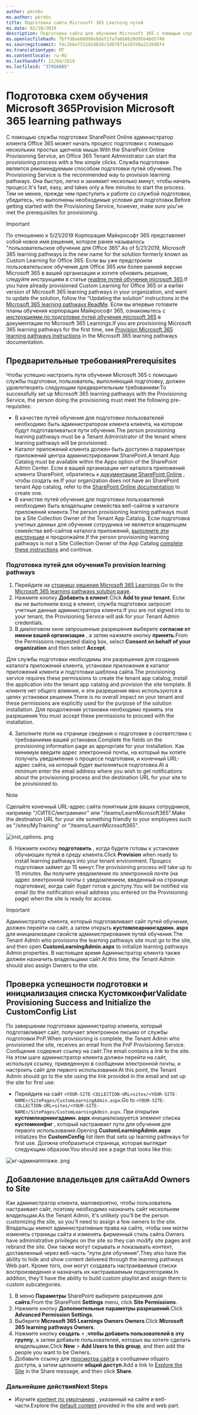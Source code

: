 ```yaml
---
author: pkrebs
ms.author: pkrebs
title: Подготовка сайта Microsoft 365 Learning путей
ms.date: 02/10/2019
description: Подготовка сайта для обучения Microsoft 365 с помощью службы подготовки SharePoint
ms.openlocfilehash: 7bffd8ae68099e8def1fa7a8b8620d95b4b65740
ms.sourcegitcommit: f4c2b6ef531d2d820c3d97871e187d0a2220d8f4
ms.translationtype: MT
ms.contentlocale: ru-RU
ms.lasthandoff: 11/04/2019
ms.locfileid: "37956685"
---
```

# <a name="provision-microsoft-365-learning-pathways"></a><span data-ttu-id="dcc44-103">Подготовка схем обучения Microsoft 365</span><span class="sxs-lookup"><span data-stu-id="dcc44-103">Provision Microsoft 365 learning pathways</span></span>

<span data-ttu-id="dcc44-104">С помощью службы подготовки SharePoint Online администратор клиента Office 365 может начать процесс подготовки с помощью нескольких простых щелчков мыши.</span><span class="sxs-lookup"><span data-stu-id="dcc44-104">With the SharePoint Online Provisioning Service, an Office 365 Tenant Administrator can start the provisioning process with a few simple clicks.</span></span> <span data-ttu-id="dcc44-105">Служба подготовки является рекомендуемым способом подготовки путей обучения.</span><span class="sxs-lookup"><span data-stu-id="dcc44-105">The Provisioning Service is the recommended way to provision learning pathways.</span></span> <span data-ttu-id="dcc44-106">Она быстро, легко и занимает несколько минут, чтобы начать процесс.</span><span class="sxs-lookup"><span data-stu-id="dcc44-106">It's fast, easy, and takes only a few minutes to start the process.</span></span> <span data-ttu-id="dcc44-107">Тем не менее, прежде чем приступить к работе со службой подготовки, убедитесь, что выполнены необходимые условия для подготовки.</span><span class="sxs-lookup"><span data-stu-id="dcc44-107">Before getting started with the Provisioning Service, however, make sure you've met the prerequisites for provisioning.</span></span>

> [!IMPORTANT]
> <span data-ttu-id="dcc44-108">По отношению к 5/21/2019 Корпорация Майкрософт 365 представляет собой новое имя решения, которое ранее называлось "пользовательское обучение для Office 365".</span><span class="sxs-lookup"><span data-stu-id="dcc44-108">As of 5/21/2019, Microsoft 365 learning pathways is the new name for the solution formerly known as Custom Learning for Office 365.</span></span> <span data-ttu-id="dcc44-109">Если вы уже предстроили пользовательское обучение для Office 365 или более ранней версии Microsoft 365 в вашей организации и хотите обновить решение, следуйте инструкциям в статье [readme путей обучения microsoft 365](https://github.com/pnp/custom-learning-office-365).</span><span class="sxs-lookup"><span data-stu-id="dcc44-109">If you have already provisioned Custom Learning for Office 365 or a earlier version of Microsoft 365 learning pathways in your organization, and want to update the solution, follow the “Updating the solution” instructions in the [Microsoft 365 learning pathways ReadMe](https://github.com/pnp/custom-learning-office-365).</span></span> <span data-ttu-id="dcc44-110">Если вы впервые готовите планы обучения корпорации Майкрософт 365, ознакомьтесь с [инструкциями по подготовке путей обучения microsoft 365]( https://docs.microsoft.com/en-us/office365/customlearning/custom_provision) в документации по Microsoft 365 Learnings.</span><span class="sxs-lookup"><span data-stu-id="dcc44-110">If you are provisioning Microsoft 365 learning pathways for the first time, see [Provision Microsoft 365 learning pathways instructions]( https://docs.microsoft.com/en-us/office365/customlearning/custom_provision) in the Microsoft 365 learning pathways documentation.</span></span>  

## <a name="prerequisites"></a><span data-ttu-id="dcc44-111">Предварительные требования</span><span class="sxs-lookup"><span data-stu-id="dcc44-111">Prerequisites</span></span>
 
<span data-ttu-id="dcc44-112">Чтобы успешно настроить пути обучения Microsoft 365 с помощью службы подготовки, пользователь, выполняющий подготовку, должен удовлетворять следующим предварительным требованиям:</span><span class="sxs-lookup"><span data-stu-id="dcc44-112">To successfully set up Microsoft 365 learning pathways with the Provisioning Service, the person doing the provisioning must meet the following pre-requisites:</span></span> 
 
- <span data-ttu-id="dcc44-113">В качестве путей обучения для подготовки пользователей необходимо быть администратором клиента клиента, на котором будут подготавливаться пути обучения.</span><span class="sxs-lookup"><span data-stu-id="dcc44-113">The person provisioning learning pathways must be a Tenant Administrator of the tenant where learning pathways will be provisioned.</span></span>  
- <span data-ttu-id="dcc44-114">Каталог приложений клиента должен быть доступен в параметрах приложений центра администрирования SharePoint.</span><span class="sxs-lookup"><span data-stu-id="dcc44-114">A tenant App Catalog must be available within the Apps option of the SharePoint Admin Center.</span></span> <span data-ttu-id="dcc44-115">Если в вашей организации нет каталога приложений клиента SharePoint, обратитесь к [документации SharePoint Online](https://docs.microsoft.com/en-us/sharepoint/use-app-catalog) , чтобы создать ее.</span><span class="sxs-lookup"><span data-stu-id="dcc44-115">If your organization does not have an SharePoint tenant App catalog, refer to the [SharePoint Online documentation](https://docs.microsoft.com/en-us/sharepoint/use-app-catalog) to create one.</span></span>  
- <span data-ttu-id="dcc44-116">В качестве путей обучения для подготовки пользователей необходимо быть владельцем семейства веб-сайтов в каталоге приложений клиента.</span><span class="sxs-lookup"><span data-stu-id="dcc44-116">The person provisioning learning pathways must be a Site Collection Owner of the Tenant App Catalog.</span></span> <span data-ttu-id="dcc44-117">Если подготовка учетных данных для обучения сотрудника не является владельцем семейства веб-сайтов каталога приложений, [выполните эти инструкции](addappadmin.md) и продолжайте.</span><span class="sxs-lookup"><span data-stu-id="dcc44-117">If the person provisioning learning pathways is not a Site Collection Owner of the App Catalog [complete these instructions](addappadmin.md) and continue.</span></span> 

### <a name="to-provision-learning-pathways"></a><span data-ttu-id="dcc44-118">Подготовка путей для обучения</span><span class="sxs-lookup"><span data-stu-id="dcc44-118">To provision learning pathways</span></span>

1. <span data-ttu-id="dcc44-119">Перейдите на [страницу решения Microsoft 365 Learnings](https://provisioning.sharepointpnp.com/details/3df8bd55-b872-4c9d-88e3-6b2f05344239).</span><span class="sxs-lookup"><span data-stu-id="dcc44-119">Go to the [Microsoft 365 learning pathways solution page](https://provisioning.sharepointpnp.com/details/3df8bd55-b872-4c9d-88e3-6b2f05344239).</span></span>
2. <span data-ttu-id="dcc44-120">Нажмите кнопку **Добавить в клиент**.</span><span class="sxs-lookup"><span data-stu-id="dcc44-120">Click **Add to your tenant**.</span></span> <span data-ttu-id="dcc44-121">Если вы не выполнили вход в клиент, служба подготовки запросит учетные данные администратора клиента.</span><span class="sxs-lookup"><span data-stu-id="dcc44-121">If you are not signed into to your tenant, the Provisioning Service will ask for your Tenant Admin credentials.</span></span> 
3. <span data-ttu-id="dcc44-122">В диалоговом окне запрошенные разрешения выберите **согласие от имени вашей организации** , а затем нажмите кнопку **принять**.</span><span class="sxs-lookup"><span data-stu-id="dcc44-122">From the Permissions requested dialog box, select **Consent on behalf of your organization** and then select **Accept**.</span></span>

<span data-ttu-id="dcc44-123">Для службы подготовки необходимы эти разрешения для создания каталога приложений клиента, установки приложения в каталог приложений клиента и подготовки шаблона сайта.</span><span class="sxs-lookup"><span data-stu-id="dcc44-123">The provisioning service requires these permissions to create the tenant app catalog, install the application into the tenant app catalog and provision the site template.</span></span> <span data-ttu-id="dcc44-124">В клиенте нет общего влияния, и эти разрешения явно используются в целях установки решения.</span><span class="sxs-lookup"><span data-stu-id="dcc44-124">There is no overall impact on your tenant and these permissions are explicitly used for the purpose of the solution installation.</span></span> <span data-ttu-id="dcc44-125">Для продолжения установки необходимо принять эти разрешения.</span><span class="sxs-lookup"><span data-stu-id="dcc44-125">You must accept these permissions to proceed with the installation.</span></span>

4. <span data-ttu-id="dcc44-126">Заполните поля на странице сведения о подготовке в соответствии с требованиями вашей установки.</span><span class="sxs-lookup"><span data-stu-id="dcc44-126">Complete the fields on the provisioning information page as appropriate for your installation.</span></span> <span data-ttu-id="dcc44-127">Как минимум введите адрес электронной почты, на который вы хотите получать уведомления о процессе подготовки, и конечный URL-адрес сайта, на который будет выполняться подготовка.</span><span class="sxs-lookup"><span data-stu-id="dcc44-127">At a minimum enter the email address where you wish to get notifications about the provisioning process and the destination URL for your site to be provisioned to.</span></span>  
> [!NOTE]
> <span data-ttu-id="dcc44-128">Сделайте конечный URL-адрес сайта понятным для ваших сотрудников, например "/СИТЕС/митраининг" или "/teams/LearnMicrosoft365".</span><span class="sxs-lookup"><span data-stu-id="dcc44-128">Make the destination URL for your site something friendly to your employees such as "/sites/MyTraining" or "/teams/LearnMicrosoft365".</span></span>

![inst_options. png](media/inst_options.png)

6. <span data-ttu-id="dcc44-130">Нажмите кнопку **подготовить** , когда будете готовы к установке обучающих путей в среду клиента.</span><span class="sxs-lookup"><span data-stu-id="dcc44-130">Click **Provision** when ready to install learning pathways into your tenant environment.</span></span>  <span data-ttu-id="dcc44-131">Процесс подготовки займет до 15 минут.</span><span class="sxs-lookup"><span data-stu-id="dcc44-131">The provisioning process will take up to 15 minutes.</span></span> <span data-ttu-id="dcc44-132">Вы получите уведомление по электронной почте (на адрес электронной почты с уведомлением, введенный на странице подготовки), когда сайт будет готов к доступу.</span><span class="sxs-lookup"><span data-stu-id="dcc44-132">You will be notified via email (to the notification email address you entered on the Provisioning page) when the site is ready for access.</span></span> 

> [!IMPORTANT]
> <span data-ttu-id="dcc44-133">Администратор клиента, который подготавливает сайт путей обучения, должен перейти на сайт, а затем открыть **кустомлеарнингадмин. aspx** для инициализации свойств администрирования путей обучения.</span><span class="sxs-lookup"><span data-stu-id="dcc44-133">The Tenant Admin who provisions the learning pathways site must go to the site, and then open **CustomLearningAdmin.aspx** to initialize learning pathways Admin properties.</span></span> <span data-ttu-id="dcc44-134">В настоящее время Администратор клиента также должен назначить владельцами сайт.</span><span class="sxs-lookup"><span data-stu-id="dcc44-134">At this time, the Tenant Admin should also assign Owners to the site.</span></span> 

## <a name="validate-provisioning-success-and-initialize-the-customconfig-list"></a><span data-ttu-id="dcc44-135">Проверка успешности подготовки и инициализация списка Кустомконфиг</span><span class="sxs-lookup"><span data-stu-id="dcc44-135">Validate Provisioning Success and Initialize the CustomConfig List</span></span>

<span data-ttu-id="dcc44-136">По завершении подготовки администратор клиента, который подготавливает сайт, получает электронное письмо от службы подготовки PnP.</span><span class="sxs-lookup"><span data-stu-id="dcc44-136">When provisioning is complete, the Tenant Admin who provisioned the site, receives an email from the PnP Provisioning Service.</span></span> <span data-ttu-id="dcc44-137">Сообщение содержит ссылку на сайт.</span><span class="sxs-lookup"><span data-stu-id="dcc44-137">The email contains a link to the site.</span></span> <span data-ttu-id="dcc44-138">На этом шаге администратор клиента должен перейти на сайт, используя ссылку, приведенную в сообщении электронной почты, и настроить сайт для первого использования:</span><span class="sxs-lookup"><span data-stu-id="dcc44-138">At this point, the Tenant Admin should go to the site using the link provided in the email and set up the site for first use:</span></span>

- <span data-ttu-id="dcc44-139">Перейдите на сайт `<YOUR-SITE-COLLECTION-URL>sites/<YOUR-SITE-NAME>/SitePages/CustomLearningAdmin.aspx`.</span><span class="sxs-lookup"><span data-stu-id="dcc44-139">Go to `<YOUR-SITE-COLLECTION-URL>sites/<YOUR-SITE-NAME>/SitePages/CustomLearningAdmin.aspx`.</span></span> <span data-ttu-id="dcc44-140">При открытии **кустомлеарнингадмин. aspx** инициализируется элемент списка **кустомконфиг** , который настраивает пути для обучения для первого использования.</span><span class="sxs-lookup"><span data-stu-id="dcc44-140">Opening **CustomLearningAdmin.aspx** initializes the **CustomConfig** list item that sets up learning pathways for first use.</span></span> <span data-ttu-id="dcc44-141">Должна отобразиться страница, которая выглядит следующим образом:</span><span class="sxs-lookup"><span data-stu-id="dcc44-141">You should see a page that looks like this:</span></span>

![кг-админапппаже. png](media/cg-adminapppage.png)

## <a name="add-owners-to-site"></a><span data-ttu-id="dcc44-143">Добавление владельцев для сайта</span><span class="sxs-lookup"><span data-stu-id="dcc44-143">Add Owners to Site</span></span>
<span data-ttu-id="dcc44-144">Как администратор клиента, маловероятно, чтобы пользователь настраивает сайт, поэтому необходимо назначить сайт нескольким владельцам.</span><span class="sxs-lookup"><span data-stu-id="dcc44-144">As the Tenant Admin, it's unlikely you'll be the person customizing the site, so you'll need to assign a few owners to the site.</span></span> <span data-ttu-id="dcc44-145">Владельцы имеют административные права на сайте, чтобы они могли изменять страницы сайта и изменять фирменный стиль сайта.</span><span class="sxs-lookup"><span data-stu-id="dcc44-145">Owners have administrative privileges on the site so they can modify site pages and rebrand the site.</span></span> <span data-ttu-id="dcc44-146">Они также могут скрывать и показывать контент, доставленный через веб-часть "пути для обучения".</span><span class="sxs-lookup"><span data-stu-id="dcc44-146">They also have the ability to hide and show content delivered through the learning pathways Web part.</span></span> <span data-ttu-id="dcc44-147">Кроме того, они могут создавать настраиваемые списки воспроизведения и назначать их настраиваемым подкатегориям.</span><span class="sxs-lookup"><span data-stu-id="dcc44-147">In addition, they'll have the ability to build custom playlist and assign them to custom subcategories.</span></span>  

1. <span data-ttu-id="dcc44-148">В меню **Параметры** SharePoint выберите разрешения для **сайта**.</span><span class="sxs-lookup"><span data-stu-id="dcc44-148">From the SharePoint **Settings** menu, click **Site Permissions**.</span></span>
2. <span data-ttu-id="dcc44-149">Нажмите кнопку **Дополнительные параметры разрешений**.</span><span class="sxs-lookup"><span data-stu-id="dcc44-149">Click **Advanced Permission Settings**.</span></span>
3. <span data-ttu-id="dcc44-150">Выберите **Microsoft 365 Learnings Owners Owners**.</span><span class="sxs-lookup"><span data-stu-id="dcc44-150">Click **Microsoft 365 learning pathways Owners**.</span></span>
4. <span data-ttu-id="dcc44-151">Нажмите кнопку **создать** > ,**чтобы добавить пользователей в эту группу**, а затем добавьте пользователей, которых вы хотите сделать владельцами.</span><span class="sxs-lookup"><span data-stu-id="dcc44-151">Click **New** > **Add Users to this group**, and then add the people you want to be Owners.</span></span> 
5. <span data-ttu-id="dcc44-152">Добавьте ссылку для [просмотра сайта](custom_exploresite.md) в сообщении общего доступа, а затем щелкните **общий доступ**.</span><span class="sxs-lookup"><span data-stu-id="dcc44-152">Add a link to [Explore the Site](custom_exploresite.md) in the Share message, and then click **Share**.</span></span>

### <a name="next-steps"></a><span data-ttu-id="dcc44-153">Дальнейшие действия</span><span class="sxs-lookup"><span data-stu-id="dcc44-153">Next Steps</span></span>
- <span data-ttu-id="dcc44-154">Изучите [контент по умолчанию](custom_exploresite.md) , указанный на сайте и веб-части.</span><span class="sxs-lookup"><span data-stu-id="dcc44-154">Explore the [default content](custom_exploresite.md) provided in the site and web part.</span></span>
